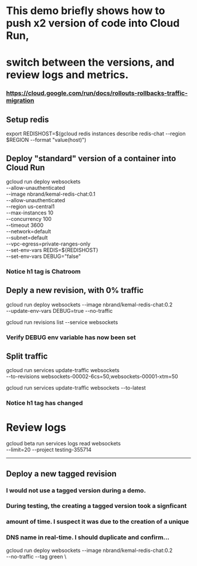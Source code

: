 # This demo briefly shows how to push x2 version of code into Cloud Run,
# switch between the versions, and review logs and metrics.
### https://cloud.google.com/run/docs/rollouts-rollbacks-traffic-migration

## Setup redis
export REDISHOST=$(gcloud redis instances describe redis-chat --region $REGION --format "value(host)")

## Deploy "standard" version of a container into Cloud Run
gcloud run deploy websockets \
	--allow-unauthenticated \
	--image nbrand/kemal-redis-chat:0.1 \
	--allow-unauthenticated \
	--region us-central1 \
	--max-instances 10 \
	--concurrency 100 \
	--timeout 3600 \
	--network=default \
	--subnet=default \
	--vpc-egress=private-ranges-only \
	--set-env-vars REDIS=${REDISHOST} \
	--set-env-vars DEBUG="false"

### Notice h1 tag is Chatroom

## Deply a new revision, with 0% traffic
gcloud run deploy websockets --image nbrand/kemal-redis-chat:0.2 \
    --update-env-vars DEBUG=true --no-traffic

gcloud run revisions list --service websockets

### Verify DEBUG env variable has now been set

## Split traffic
gcloud run services update-traffic websockets \
    --to-revisions websockets-00002-6cs=50,websockets-00001-xtm=50
    
gcloud run services update-traffic websockets --to-latest

### Notice h1 tag has changed

# Review logs
gcloud beta run services logs read websockets \
    --limit=20 --project testing-355714

---

## Deploy a new tagged revision
### I would not use a tagged version during a demo.
### During testing, the creating a tagged version took a signficant
### amount of time.  I suspect it was due to the creation of a unique
### DNS name in real-time. I should duplicate and confirm...

gcloud run deploy websockets --image nbrand/kemal-redis-chat:0.2  \
    --no-traffic --tag green \
